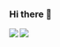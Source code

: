 ### Hi there 👋


<a href="https://github.com/netcode">
  <img align="left" src="https://github-readme-stats.vercel.app/api?username=netcode&show_icons=true" />
</a>
<a href="https://github.com/netcode">
  <img align="left" src="https://github-readme-stats.vercel.app/api/top-langs/?username=netcode" />
</a>

<!--
**netcode/netcode** is a ✨ _special_ ✨ repository because its `README.md` (this file) appears on your GitHub profile.

Here are some ideas to get you started:

- 🔭 I’m currently working on ...
- 🌱 I’m currently learning ...
- 👯 I’m looking to collaborate on ...
- 🤔 I’m looking for help with ...
- 💬 Ask me about ...
- 📫 How to reach me: ...
- 😄 Pronouns: ...
- ⚡ Fun fact: ...
-->
